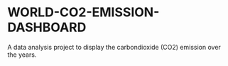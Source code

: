 # WORLD-CO2-EMISSION-DASHBOARD
A data analysis project to display the carbondioxide (CO2) emission over the years.
